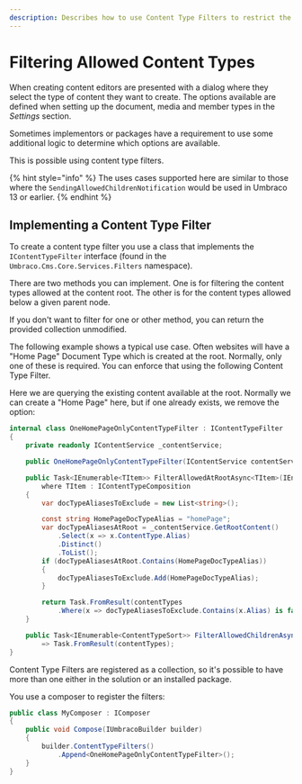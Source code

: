 ```yaml
---
description: Describes how to use Content Type Filters to restrict the allowed content options available to editors.
---
```


# Filtering Allowed Content Types

When creating content editors are presented with a dialog where they select the type of content they want to create. The options available are defined when setting up the document, media and member types in the _Settings_ section.

Sometimes implementors or packages have a requirement to use some additional logic to determine which options are available.

This is possible using content type filters.

{% hint style="info" %}
The uses cases supported here are similar to those where the `SendingAllowedChildrenNotification` would be used in Umbraco 13 or earlier.
{% endhint %}

## Implementing a Content Type Filter

To create a content type filter you use a class that implements the `IContentTypeFilter` interface (found in the `Umbraco.Cms.Core.Services.Filters` namespace).

There are two methods you can implement. One is for filtering the content types allowed at the content root. The other is for the content types allowed below a given parent node.

If you don't want to filter for one or other method, you can return the provided collection unmodified.

The following example shows a typical use case. Often websites will have a "Home Page" Document Type which is created at the root. Normally, only one of these is required. You can enforce that using the following Content Type Filter.

Here we are querying the existing content available at the root. Normally we can create a "Home Page" here, but if one already exists, we remove the option:

```csharp
internal class OneHomePageOnlyContentTypeFilter : IContentTypeFilter
{
    private readonly IContentService _contentService;

    public OneHomePageOnlyContentTypeFilter(IContentService contentService) => _contentService = contentService;

    public Task<IEnumerable<TItem>> FilterAllowedAtRootAsync<TItem>(IEnumerable<TItem> contentTypes)
        where TItem : IContentTypeComposition
    {
        var docTypeAliasesToExclude = new List<string>();

        const string HomePageDocTypeAlias = "homePage";
        var docTypeAliasesAtRoot = _contentService.GetRootContent()
            .Select(x => x.ContentType.Alias)
            .Distinct()
            .ToList();
        if (docTypeAliasesAtRoot.Contains(HomePageDocTypeAlias))
        {
            docTypeAliasesToExclude.Add(HomePageDocTypeAlias);
        }

        return Task.FromResult(contentTypes
            .Where(x => docTypeAliasesToExclude.Contains(x.Alias) is false));
    }

    public Task<IEnumerable<ContentTypeSort>> FilterAllowedChildrenAsync(IEnumerable<ContentTypeSort> contentTypes, Guid parentKey)
        => Task.FromResult(contentTypes);
}
```

Content Type Filters are registered as a collection, so it's possible to have more than one either in the solution or an installed package.

You use a composer to register the filters:

```csharp
public class MyComposer : IComposer
{
    public void Compose(IUmbracoBuilder builder)
    {
        builder.ContentTypeFilters()
            .Append<OneHomePageOnlyContentTypeFilter>();
    }
}
```
